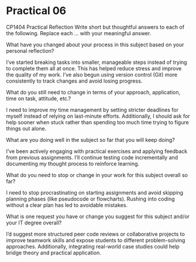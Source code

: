 # Practical 06
CP1404 Practical Reflection
Write short but thoughtful answers to each of the following.
Replace each ... with your meaningful answer.

What have you changed about your process in this subject based on your personal reflection?
  
I’ve started breaking tasks into smaller, 
manageable steps instead of trying to complete them all at once. This has helped reduce stress and improve the quality of my work. I’ve also begun using version control (Git) more consistently to track changes and avoid losing progress.

What do you still need to change in terms of your approach, application, time on task, attitude, etc.?

I need to improve my time management by setting stricter deadlines for myself instead of relying on last-minute efforts. Additionally, I should ask for help sooner when stuck rather than spending too much time trying to figure things out alone.

What are you doing well in the subject so far that you will keep doing?

I’ve been actively engaging with practical exercises and applying feedback from previous assignments. I’ll continue testing code incrementally and documenting my thought process to reinforce learning.

What do you need to stop or change in your work for this subject overall so far?

I need to stop procrastinating on starting assignments and avoid skipping planning phases (like pseudocode or flowcharts). Rushing into coding without a clear plan has led to avoidable mistakes.

What is one request you have or change you suggest for this subject and/or your IT degree overall?

I’d suggest more structured peer code reviews or collaborative projects to improve teamwork skills and expose students to different problem-solving approaches. Additionally, integrating real-world case studies could help bridge theory and practical application.

